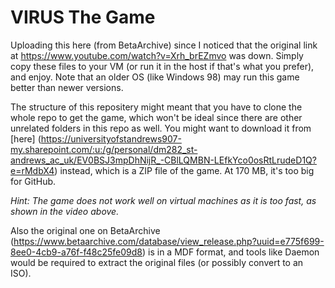 # VIRUS The Game

Uploading this here (from BetaArchive) since I noticed that the original link at https://www.youtube.com/watch?v=Xrh_brEZmvo was down. Simply copy these files to your VM (or run it in the host if that's what you prefer), and enjoy. Note that an older OS (like Windows 98) may run this game better than newer versions.

The structure of this repositery might meant that you have to clone the whole repo to get the game, which won't be ideal since there are other unrelated folders in this repo as well. You might want to download it from [here] (https://universityofstandrews907-my.sharepoint.com/:u:/g/personal/dm282_st-andrews_ac_uk/EV0BSJ3mpDhNijR_-CBlLQMBN-LEfkYco0osRtLrudeD1Q?e=rMdbX4) instead, which is a ZIP file of the game. At 170 MB, it's too big for GitHub.

_Hint: The game does not work well on virtual machines as it is too fast, as shown in the video above._

Also the original one on BetaArchive (https://www.betaarchive.com/database/view_release.php?uuid=e775f699-8ee0-4cb9-a76f-f48c25fe09d8) is in a MDF format, and tools like Daemon would be required to extract the original files (or possibly convert to an ISO).
